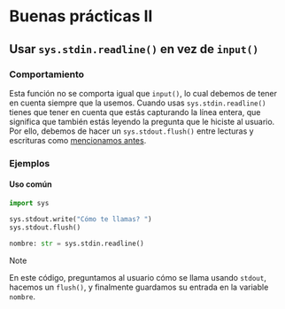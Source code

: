 # Buenas prácticas II

## Usar `sys.stdin.readline()` en vez de `input()`

### Comportamiento

Esta función no se comporta igual que `input()`, lo cual debemos de tener en cuenta siempre que la usemos. Cuando usas `sys.stdin.readline()` tienes que tener en cuenta que estás capturando la línea entera, que significa que también estás leyendo la pregunta que le hiciste al usuario. Por ello, debemos de hacer un `sys.stdout.flush()` entre lecturas y escrituras como [mencionamos antes](004_buenas_practicas_1.md).

### Ejemplos

#### Uso común

```python
import sys

sys.stdout.write("Cómo te llamas? ")
sys.stdout.flush()

nombre: str = sys.stdin.readline()
```

> [!NOTE]
> En este código, preguntamos al usuario cómo se llama usando `stdout`, hacemos un `flush()`, y finalmente guardamos su entrada en la variable `nombre`.
